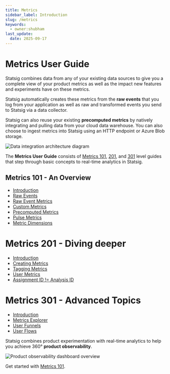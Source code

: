 ```yaml
---
title: Metrics
sidebar_label: Introduction
slug: /metrics
keywords:
  - owner:shubham
last_update:
  date: 2025-09-17
---
```


# Metrics User Guide

Statsig combines data from any of your existing data sources to give you a complete view of your product metrics as well as the impact new features and experiments have on these metrics. 

Statsig automatically creates these metrics from the **raw events** that you log from your application as well as raw and transformed events you send to Statsig via a data collector. 

Statsig can also reuse your existing **precomputed metrics** by natively integrating and pulling data from your cloud data warehouse. You can also choose to ingest metrics into Statsig using an HTTP endpoint or Azure Blob storage.   

![Data integration architecture diagram](https://user-images.githubusercontent.com/31516123/200041707-e6cc4f1e-7ec4-4044-8afe-e877964eb2dc.png)

The **Metrics User Guide** consists of [Metrics 101](/metrics/101), [201](/metrics/201), and [301](/metrics/301) level guides that step through basic concepts to real-time analytics in Statsig. 

## Metrics 101 - An Overview

- [Introduction](/metrics/101)
- [Raw Events](/metrics/raw-events)
- [Raw Event Metrics](/metrics/metrics-from-events)
- [Custom Metrics](/metrics/custom-metrics)
- [Precomputed Metrics](/metrics/precomputed-metrics)
- [Pulse Metrics](/metrics/pulse)
- [Metric Dimensions](/metrics/metric-dimensions)

# Metrics 201 - Diving deeper

- [Introduction](/metrics/201)
- [Creating Metrics](/metrics/create)
- [Tagging Metrics](/metrics/create-metric-tags)
- [User Metrics](/metrics/user)
- [Assignment ID != Analysis ID](/metrics/different-id)

# Metrics 301 - Advanced Topics

- [Introduction](/metrics/301)
- [Metrics Explorer](/product-analytics/overview)
- [User Funnels](/metrics/create-user-funnels)
- [User Flows](/metrics/create-user-flows)

Statsig combines product experimentation with real-time analytics to help you achieve 360° **product observability**. 

![Product observability dashboard overview](https://user-images.githubusercontent.com/1315028/182259790-b898161f-6657-4d52-8367-f3bdeb8d6037.png)


Get started with [Metrics 101](/metrics/101).

